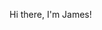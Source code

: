 Hi there, I'm James!

<!---
JamesHarrison4706/JamesHarrison4706 is a ✨ special ✨ repository because its `README.md` (this file) appears on your GitHub profile.
You can click the Preview link to take a look at your changes.
--->
